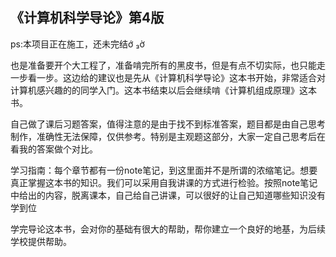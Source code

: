 ## 《计算机科学导论》第4版
ps:本项目正在施工，还未完结ớ ₃ờ

也是准备要开个大工程了，准备啃完所有的黑皮书，但是有点不切实际，也只能走一步看一步。这边给的建议也是先从《计算机科学导论》这本书开始，非常适合对计算机感兴趣的的同学入门。这本书结束以后会继续啃《计算机组成原理》这本书。   
   
自己做了课后习题答案，值得注意的是由于找不到标准答案，题目都是由自己思考制作，准确性无法保障，仅供参考。特别是主观题这部分，大家一定自己思考后在看我的答案做个对比。   
   
学习指南：每个章节都有一份note笔记，到这里面并不是所谓的浓缩笔记。想要真正掌握这本书的知识。我们可以采用自我讲课的方式进行检验。按照note笔记中给出的内容，脱离课本，自己给自己讲课，可以很好的让自己知道哪些知识没有学到位   

学完导论这本书，会对你的基础有很大的帮助，帮你建立一个良好的地基，为后续学校提供帮助。
